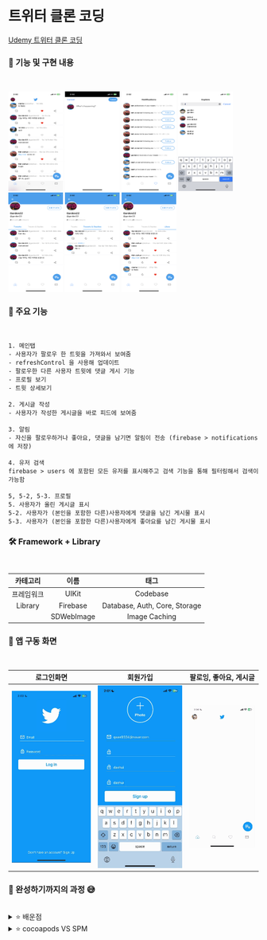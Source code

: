# 트위터 클론 코딩  

[Udemy 트위터 클론 코딩](https://www.udemy.com/course/twitter-ios-clone-swift/?couponCode=OF83024D)
   

### 🌟 기능 및 구현 내용  
<br/>

<img src="https://github.com/Seo-garden/Twitter-Clone/blob/main/image/메인탭.PNG" alt="" width="110" height="200">  <img src="https://github.com/Seo-garden/Twitter-Clone/blob/main/image/게시글작성.PNG" alt="" width="110" height="200">  <img src="https://github.com/Seo-garden/Twitter-Clone/blob/main/image/알림.PNG" alt="" width="110" height="200">  <img src="https://github.com/Seo-garden/Twitter-Clone/blob/main/image/유저검색.PNG" alt="" width="110" height="200">  <img src="https://github.com/Seo-garden/Twitter-Clone/blob/main/image/프로필1.PNG" alt="" width="110" height="200">  <img src="https://github.com/Seo-garden/Twitter-Clone/blob/main/image/프로필reply.PNG" alt="" width="110" height="200">  <img src="https://github.com/Seo-garden/Twitter-Clone/blob/main/image/프로필LIKE.PNG" alt="" width="110" height="200">



### 🐚 주요 기능
<br/>

    1. 메인탭
    - 사용자가 팔로우 한 트윗을 가져와서 보여줌
    - refreshControl 을 사용해 업데이트
    - 팔로우한 다른 사용자 트윗에 댓글 게시 기능
    - 프로필 보기 
    - 트윗 상세보기
    
    2. 게시글 작성
    - 사용자가 작성한 게시글을 바로 피드에 보여줌
    
    3. 알림
    - 자신을 팔로우하거나 좋아요, 댓글을 남기면 알림이 전송 (firebase > notifications 에 저장)

    4. 유저 검색
    firebase > users 에 포함된 모든 유저를 표시해주고 검색 기능을 통해 필터링해서 검색이 가능함
    
    5, 5-2, 5-3. 프로필
    5. 사용자가 올린 게시글 표시
    5-2. 사용자가 (본인을 포함한 다른)사용자에게 댓글을 남긴 게시물 표시
    5-3. 사용자가 (본인을 포함한 다른)사용자에게 좋아요를 남긴 게시물 표시


### 🛠️ Framework + Library
<br/>

| 카테고리 | 이름 |  태그   |  
| :--------: | :--------: | :------: | 
|   프레임워크    |   UIKit    | Codebase |
|   Library    |   Firebase    | Database, Auth, Core, Storage | 
|       |   SDWebImage    | Image Caching |


### 📱 앱 구동 화면
<br/>

| 로그인화면 | 회원가입 | 팔로잉, 좋아요, 게시글 | 
| :--------: | :--------: | :------: |  
| ![로그인화면](https://github.com/Seo-garden/Twitter-Clone/blob/main/image/%EB%A1%9C%EA%B7%B8%EC%9D%B8%ED%99%94%EB%A9%B4.gif) | ![회원가입](https://github.com/Seo-garden/Twitter-Clone/blob/main/image/회원가입.gif) | ![팔로잉, 좋아요, 게시글](https://github.com/Seo-garden/Twitter-Clone/blob/main/image/팔로잉기능,좋아요,게시글작성.gif) |

### 🌟 완성하기까지의 과정 😅
<br/>

<details>
  <summary>⭐️ 배운점</summary>        
  지금까지의 개발 공부를 할 때 프레임워크를 완벽하게 다룰줄 아는 상태에서 개발을 들어가야 한다고 생각했었습니다. 꼼꼼한 재은씨 책을 보며 공부를 할 때도 이럴 땐 이런걸 써야지 하고 외우는 식으로 공부를 진행했었습니다. 하지만 이렇게 외우는 과정은 넓은 범위의 프레임워크를 이해하는데에 있어서 많은 시간을 소비하게 되고, 점점 외워갈수록 외워서 기억하는 양보다 잊어버리는 양이 더 많아지는 상황이 발생했었습니다. 사실 제가 iOS 를 택한 계기도, "내가 직접 앱을 만들어보자" 인데, 앱을 만들기 위해 끝이 어딘지도 모를 공부만 계속 하고있었던 것입니다. 이 강의를 통해 UIKit 의 여러 요소들을 직접 사용해보고, 실시간 데이터베이스인 Firebase 를 직접 사용해보며, 앱의 전체 흐름파악이 된 소중한 경험인 것 같습니다.
</details>

<details>
  <summary>⭐️ cocoapods VS SPM </summary>
  Firebase 와 SDWebImage 와 같은 라이브러리를 이용하기 위해서는 의존성 관리도구를 사용해야 합니다. 이 둘의 장단점에 대해 간략하게 정리하려 합니다.  
  
  cocoapods: 대부분의 라이브러리가 지원하는 의존성 관리도구로, 라이브러리의 의존성을 자동으로 관리해주기 때문에 개발자는 수동으로 다운로드 하고 추가하는 과정을 거치지 않아도 됩니다. 하지만 여러 라이브러리를 사용하게 될 경우 의존성관리를 어렵게 만들 수 있고, 프로젝트에 많은 라이브러리를 추가할 경우 빌드 속도가 느려질 수 있습니다.
  
  SPM: 애플 플랫폼에서 사용하는 Swift 기반의 소프트웨어를 패키지를 관리할 수 있는 도구로, 애플 플랫폼에서만 사용할 수 있는 라이브러리나 프레임워크를 사용할 수 있습니다. SPM 의 경우 빌드 시에 의존성을 체크하는 과정이 없기 때문에 빌드 속도가 빠릅니다. 설치된 라이브러리는 프로젝트에 포함되지 않기 때문에 프로젝트 용량을 줄일 수 있습니다. 단점이라고 꼽자면 SPM 은 애플 플랫폼에서만 사용할 수 있는 라이브러리나 프레임워크를 지원하지 않는 경우에는 선택하는 것에 있어서 제한이 될 수 있습니다.  
</details>

